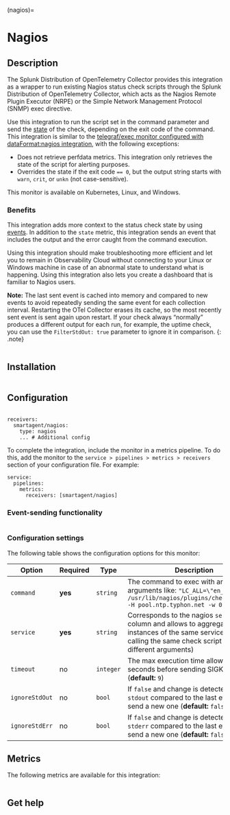 (nagios)=

# Nagios

<meta name="Description" content="Use this Splunk Observability Cloud integration for the nagios monitor. See benefits, install, configuration, and metrics">

## Description

The Splunk Distribution of OpenTelemetry Collector provides this integration as a wrapper to run existing Nagios status check scripts through the Splunk Distribution of OpenTelemetry Collector, which acts as the Nagios Remote Plugin Executor (NRPE) or the Simple Network Management Protocol (SNMP) exec directive.

Use this integration to run the script set in the command parameter and send the [state](https://nagios-plugins.org/doc/guidelines.html#AEN78) of the check, depending on the exit code of the command. This integration is similar to the [telegraf/exec monitor configured with dataFormat:nagios integration](https://docs.splunk.com/Observability/gdi/exec/telegraf-exec.html), with the following exceptions:

- Does not retrieve perfdata metrics. This integration only retrieves the state of the script for alerting purposes.
- Overrides the state if the exit code `== 0`, but the output string starts with `warn`, `crit`, or `unkn` (not case-sensitive).

This monitor is available on Kubernetes, Linux, and Windows.

### Benefits

This integration adds more context to the status check state by using [events](https://docs.splunk.com/Observability/alerts-detectors-notifications/view-data-events.html#events-intro). In addition to the `state` metric, this integration sends an event that includes the output and the error caught from the command execution.

Using this integration should make troubleshooting more efficient and let you to remain in Observability Cloud without connecting to your Linux or Windows machine in case of an abnormal state to understand what is happening. Using this integration also lets you create a dashboard that is familiar to Nagios users.

**Note:** The last sent event is cached into memory and compared to new events to avoid repeatedly sending the same event for each collection interval. Restarting the OTel Collector erases its cache, so the  most recently sent event is sent again upon restart. If your check always “normally” produces a different output for each run, for example, the uptime check, you can use the `FilterStdOut: true` parameter to ignore it in comparison.
{: .note}

```{include} /_includes/benefits.md
```

## Installation

```{include} /_includes/collector-installation.md
```

## Configuration

```{include} /_includes/configuration.md
```

```
receivers:
  smartagent/nagios:
    type: nagios
    ... # Additional config
```

To complete the integration, include the monitor in a metrics pipeline. To do this, add the monitor to the `service > pipelines > metrics > receivers` section of your configuration file. For example:

```
service:
  pipelines:
    metrics:
      receivers: [smartagent/nagios]
```

### Event-sending functionality

```{include} /_includes/event-sending-functionality.md
```

### Configuration settings

The following table shows the configuration options for this monitor:

| Option | Required | Type | Description |
| --- | --- | --- | --- |
| `command` | **yes** | `string` | The command to exec with any arguments like: `"LC_ALL=\"en_US.utf8\" /usr/lib/nagios/plugins/check_ntp_time -H pool.ntp.typhon.net -w 0.5 -c 1"` |
| `service` | **yes** | `string` | Corresponds to the nagios `service` column and allows to aggregate all instances of the same service (when calling the same check script with different arguments) |
| `timeout` | no | `integer` | The max execution time allowed in seconds before sending SIGKILL (**default:** `9`) |
| `ignoreStdOut` | no | `bool` | If `false` and change is detected on `stdout` compared to the last event it will send a new one (**default:** `false`) |
| `ignoreStdErr` | no | `bool` | If `false` and change is detected on `stderr` compared to the last event it will send a new one (**default:** `false`) |

## Metrics

The following metrics are available for this integration:

<div class="metrics-yaml" url="https://raw.githubusercontent.com/signalfx/signalfx-agent/main/pkg/monitors/nagios/metadata.yaml"></div>

```{include} /_includes/metric-defs.md
```

## Get help

```{include} /_includes/troubleshooting.md
```
